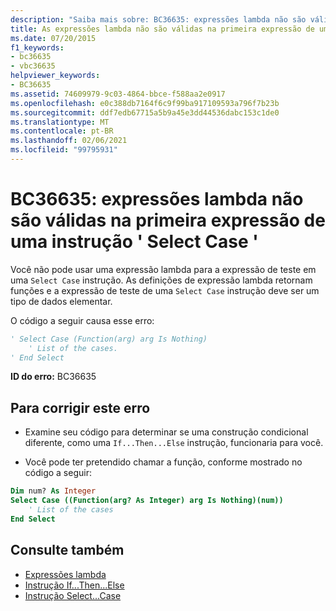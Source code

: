 ```yaml
---
description: "Saiba mais sobre: BC36635: expressões lambda não são válidas na primeira expressão de uma instrução ' Select Case '"
title: As expressões lambda não são válidas na primeira expressão de uma instrução 'Select Case'
ms.date: 07/20/2015
f1_keywords:
- bc36635
- vbc36635
helpviewer_keywords:
- BC36635
ms.assetid: 74609979-9c03-4864-bbce-f588aa2e0917
ms.openlocfilehash: e0c388db7164f6c9f99ba917109593a796f7b23b
ms.sourcegitcommit: ddf7edb67715a5b9a45e3dd44536dabc153c1de0
ms.translationtype: MT
ms.contentlocale: pt-BR
ms.lasthandoff: 02/06/2021
ms.locfileid: "99795931"
---
```

# <a name="bc36635-lambda-expressions-are-not-valid-in-the-first-expression-of-a-select-case-statement"></a>BC36635: expressões lambda não são válidas na primeira expressão de uma instrução ' Select Case '

Você não pode usar uma expressão lambda para a expressão de teste em uma `Select Case` instrução. As definições de expressão lambda retornam funções e a expressão de teste de uma `Select Case` instrução deve ser um tipo de dados elementar.

 O código a seguir causa esse erro:

```vb
' Select Case (Function(arg) arg Is Nothing)
    ' List of the cases.
' End Select
```

 **ID do erro:** BC36635

## <a name="to-correct-this-error"></a>Para corrigir este erro

- Examine seu código para determinar se uma construção condicional diferente, como uma `If...Then...Else` instrução, funcionaria para você.

- Você pode ter pretendido chamar a função, conforme mostrado no código a seguir:

```vb
Dim num? As Integer
Select Case ((Function(arg? As Integer) arg Is Nothing)(num))
    ' List of the cases
End Select
```

## <a name="see-also"></a>Consulte também

- [Expressões lambda](../../programming-guide/language-features/procedures/lambda-expressions.md)
- [Instrução If...Then...Else](../statements/if-then-else-statement.md)
- [Instrução Select...Case](../statements/select-case-statement.md)
